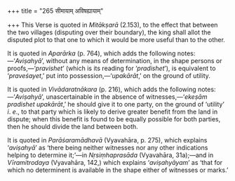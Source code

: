 +++
title = "265 सीमायाम् अविषह्यायाम्"

+++
This Verse is quoted in *Mitākṣarā* (2.153), to the effect that between
the two villages (disputing over their boundary), the king shall allot
the disputed plot to that one to which it would be more useful than to
the other.

It is quoted in *Aparārka* (p. 764), which adds the following
notes:—‘*Aviṣahyā*’, without any means of determination, in the shape
persons or proofs,—‘*pravishet*’ (which is its reading for
‘*pradishet*’), is equivalent to ‘*praveśayet*,’ put into
possession,—‘*upakārāt*,’ on the ground of utility.

It is quoted in *Vivādaratnākara* (p. 216), which adds the following
notes:—‘*Aviṣahyā*’, unascertainable in the absence of
witnesses,—‘*ekeṣām pradishet upakārāt*,’ he should give it to one
party, on the ground of ‘utility’ *i*. *e*., to that party which is
likely to derive greater benefit from the land in dispute; when this
benefit is found to be equally possible for both parties, then he should
divide the land between both.

It is quoted in *Parāśaramādhavā* (Vyavahāra, p. 275), which explains
‘*aviṣahyā*’ as ‘there being neither witnesses nor any other indications
helping to determine it;’—in *Nṛsiṃhaprasāda* (Vyavahāra, 31a);—and in
*Vīramitrodaya* (Vyavahāra, 142,) which explains ‘*aviṣahyāyam*’ as
‘that for which no determinent is available in the shape either of
witnesses or marks.’



